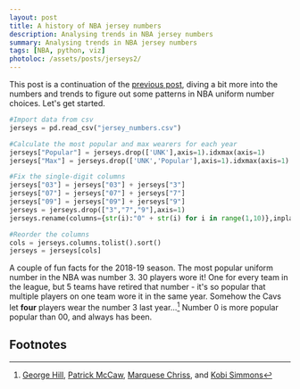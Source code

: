 ```yaml
---
layout: post
title: A history of NBA jersey numbers
description: Analysing trends in NBA jersey numbers
summary: Analysing trends in NBA jersey numbers
tags: [NBA, python, viz]
photoloc: /assets/posts/jerseys2/
---
```


This post is a continuation of the [previous post](/posts/jersey-numbers), diving a bit more into the numbers and trends to figure out some patterns in NBA uniform number choices. Let's get started.

```python
#Import data from csv
jerseys = pd.read_csv("jersey_numbers.csv")

#Calculate the most popular and max wearers for each year
jerseys["Popular"] = jerseys.drop(['UNK'],axis=1).idxmax(axis=1)
jerseys["Max"] = jerseys.drop(['UNK','Popular'],axis=1).idxmax(axis=1)

#Fix the single-digit columns
jerseys["03"] = jerseys["03"] + jerseys["3"]
jerseys["07"] = jerseys["07"] + jerseys["7"]
jerseys["09"] = jerseys["09"] + jerseys["9"]
jerseys = jerseys.drop(["3","7","9"],axis=1)
jerseys.rename(columns={str(i):"0" + str(i) for i in range(1,10)},inplace=True)

#Reorder the columns
cols = jerseys.columns.tolist().sort()
jerseys = jerseys[cols]
```

A couple of fun facts for the 2018-19 season. The most popular uniform number in the NBA was number 3. 30 players wore it! One for every team in the league, but 5 teams have retired that number - it's so popular that multiple players on one team wore it in the same year. Somehow the Cavs let **four** players wear the number 3 last year...[^1] Number 0 is more popular popular than 00, and always has been. 


## Footnotes
[^1]: [George Hill](https://www.basketball-reference.com/players/h/hillge01.html), [Patrick McCaw](https://www.basketball-reference.com/players/m/mccawpa01.html), [Marquese Chriss](https://www.basketball-reference.com/players/c/chrisma01.html), and [Kobi Simmons](https://www.basketball-reference.com/players/c/chrisma01.html)
